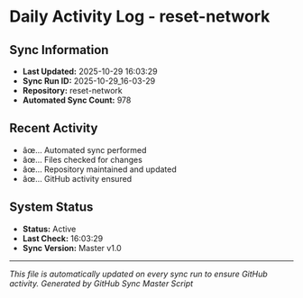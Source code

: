 ﻿# Daily Activity Log - reset-network

## Sync Information
- **Last Updated:** 2025-10-29 16:03:29
- **Sync Run ID:** 2025-10-29_16-03-29
- **Repository:** reset-network
- **Automated Sync Count:** 978

## Recent Activity
- âœ… Automated sync performed
- âœ… Files checked for changes
- âœ… Repository maintained and updated
- âœ… GitHub activity ensured

## System Status
- **Status:** Active
- **Last Check:** 16:03:29
- **Sync Version:** Master v1.0

---
*This file is automatically updated on every sync run to ensure GitHub activity.*
*Generated by GitHub Sync Master Script*
